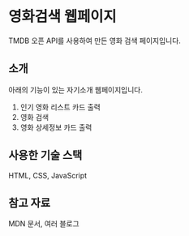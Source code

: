 # 영화검색 웹페이지
TMDB 오픈 API를 사용하여 만든 영화 검색 페이지입니다.
## 소개
아래의 기능이 있는 자기소개 웹페이지입니다.

1. 인기 영화 리스트 카드 출력
2. 영화 검색
3. 영화 상세정보 카드 출력

## 사용한 기술 스택 
HTML, CSS, JavaScript
## 참고 자료
MDN 문서, 여러 블로그
